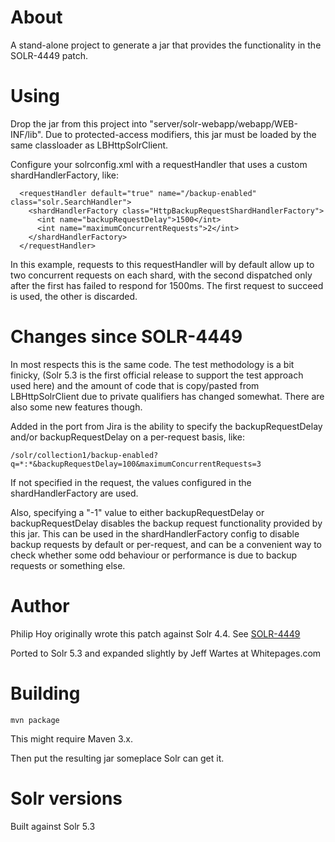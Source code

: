 
About
==========

A stand-alone project to generate a jar that provides the functionality in the SOLR-4449 patch.


Using
=======

Drop the jar from this project into "server/solr-webapp/webapp/WEB-INF/lib". Due to protected-access modifiers, 
this jar must be loaded by the same classloader as LBHttpSolrClient.  

Configure your solrconfig.xml with a requestHandler that uses a custom shardHandlerFactory, like:

      <requestHandler default="true" name="/backup-enabled" class="solr.SearchHandler">
        <shardHandlerFactory class="HttpBackupRequestShardHandlerFactory">
          <int name="backupRequestDelay">1500</int>
          <int name="maximumConcurrentRequests">2</int>
        </shardHandlerFactory>
      </requestHandler>

In this example, requests to this requestHandler will by default allow up to two concurrent 
requests on each shard, with the second dispatched only after the first has failed to respond 
for 1500ms. The first request to succeed is used, the other is discarded.


Changes since SOLR-4449
=======================

In most respects this is the same code. The test methodology is a bit finicky, (Solr 5.3 is the first official 
release to support the test approach used here) and the amount of code that is copy/pasted from LBHttpSolrClient
due to private qualifiers has changed somewhat. There are also some new features though.
       
Added in the port from Jira is the ability to specify the backupRequestDelay and/or backupRequestDelay on
a per-request basis, like:

    /solr/collection1/backup-enabled?q=*:*&backupRequestDelay=100&maximumConcurrentRequests=3

If not specified in the request, the values configured in the shardHandlerFactory are used.

Also, specifying a "-1" value to either backupRequestDelay or backupRequestDelay disables the 
backup request functionality provided by this jar. This can be used in the shardHandlerFactory config
to disable backup requests by default or per-request, and can be a convenient way to check whether
some odd behaviour or performance is due to backup requests or something else.
 


Author
==========

Philip Hoy originally wrote this patch against Solr 4.4. 
See [SOLR-4449](https://issues.apache.org/jira/browse/SOLR-4449)

Ported to Solr 5.3 and expanded slightly by Jeff Wartes at Whitepages.com

Building
==========

    mvn package
   
This might require Maven 3.x. 

Then put the resulting jar someplace Solr can get it.   
    
Solr versions
=============
    
Built against Solr 5.3
  
